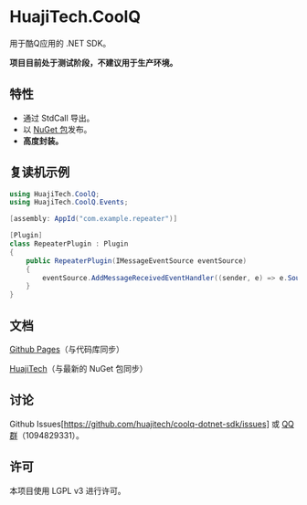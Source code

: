 # HuajiTech.CoolQ

用于酷Q应用的 .NET SDK。

**项目目前处于测试阶段，不建议用于生产环境。**

## 特性

- 通过 StdCall 导出。
- 以 [NuGet 包](https://www.nuget.org/packages/HuajiTech.CoolQ/)发布。
- **高度封装。**

## 复读机示例

```csharp
using HuajiTech.CoolQ;
using HuajiTech.CoolQ.Events;

[assembly: AppId("com.example.repeater")]

[Plugin]
class RepeaterPlugin : Plugin
{
    public RepeaterPlugin(IMessageEventSource eventSource)
    {
        eventSource.AddMessageReceivedEventHandler((sender, e) => e.Source.Send(e.Message));
    }
}
```

## 文档

[Github Pages](https://huajitech.github.io/coolq-dotnet-sdk/)（与代码库同步）

[HuajiTech](https://www.huajitech.net/docs/coolq-dotnet-sdk/)（与最新的 NuGet 包同步）

## 讨论

Github Issues[https://github.com/huajitech/coolq-dotnet-sdk/issues] 或 [QQ群](https://jq.qq.com/?_wv=1027&k=5HPLCyU)（1094829331）。

## 许可

本项目使用 LGPL v3 进行许可。
